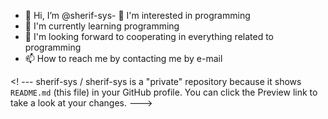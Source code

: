 - 👋 Hi, I’m @sherif-sys- 
  👀 I'm interested in programming
- 🌱 I'm currently learning programming
- 💞️ I'm looking forward to cooperating in everything related to programming
- 📫 How to reach me by contacting me by e-mail

<! ---
sherif-sys / sherif-sys is a "private" repository because it shows `README.md` (this file) in your GitHub profile.
You can click the Preview link to take a look at your changes.
--->
